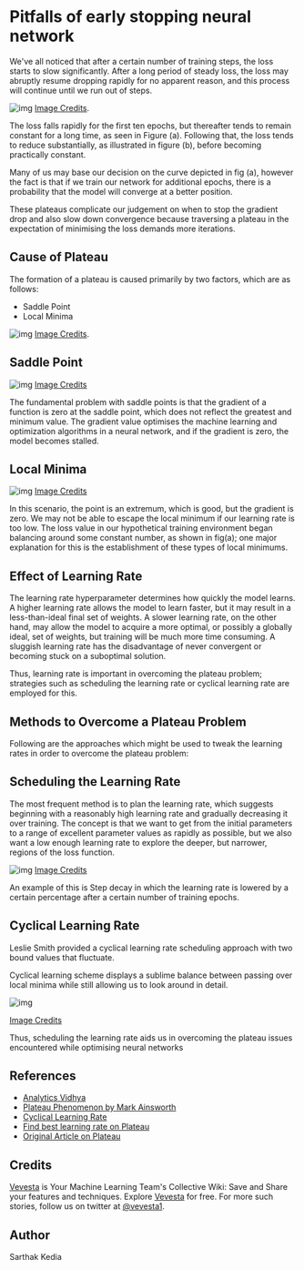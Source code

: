 # Pitfalls of early stopping neural network
We've all noticed that after a certain number of training steps, the loss starts to slow significantly. After a long period of steady loss, the loss may abruptly resume dropping rapidly for no apparent reason, and this process will continue until we run out of steps.

![img](https://cdn-images-1.medium.com/max/900/0*rA05n6siCddLinjn.png)
[Image Credits](https://cdn-images-1.medium.com/max/900/0*rA05n6siCddLinjn.png).

The loss falls rapidly for the first ten epochs, but thereafter tends to remain constant for a long time, as seen in Figure (a). Following that, the loss tends to reduce substantially, as illustrated in figure (b), before becoming practically constant.

Many of us may base our decision on the curve depicted in fig (a), however the fact is that if we train our network for additional epochs, there is a probability that the model will converge at a better position.

These plateaus complicate our judgement on when to stop the gradient drop and also slow down convergence because traversing a plateau in the expectation of minimising the loss demands more iterations.

## Cause of Plateau
The formation of a plateau is caused primarily by two factors, which are as follows:
* Saddle Point
* Local Minima

![img](https://cdn-images-1.medium.com/max/900/1*-ya2AEsB91XDsjXkMjs-tg.png)
[Image Credits](https://medium.com/r/?url=https%3A%2F%2Fwww.researchgate.net%2Ffigure%2FDefinition-of-grey-level-blobs-from-local-minima-and-saddle-points-2D-case_fig1_10651758).

## Saddle Point

![img](https://cdn-images-1.medium.com/max/900/0*OQE_bSxccQ6R45P5.png)
[Image Credits](https://medium.com/r/?url=https%3A%2F%2Fen.wikipedia.org%2Fwiki%2FSaddle_point)

The fundamental problem with saddle points is that the gradient of a function is zero at the saddle point, which does not reflect the greatest and minimum value. The gradient value optimises the machine learning and optimization algorithms in a neural network, and if the gradient is zero, the model becomes stalled.

## Local Minima

![img](https://cdn-images-1.medium.com/max/900/0*UfvC_Z1JespJIOcr.png)
[Image Credits](https://www.researchgate.net/figure/1st-order-saddle-point-in-the-3-dimensional-surface-Surface-is-described-by-the_fig7_280804948)

In this scenario, the point is an extremum, which is good, but the gradient is zero. We may not be able to escape the local minimum if our learning rate is too low. The loss value in our hypothetical training environment began balancing around some constant number, as shown in fig(a); one major explanation for this is the establishment of these types of local minimums.

## Effect of Learning Rate
The learning rate hyperparameter determines how quickly the model learns. A higher learning rate allows the model to learn faster, but it may result in a less-than-ideal final set of weights. A slower learning rate, on the other hand, may allow the model to acquire a more optimal, or possibly a globally ideal, set of weights, but training will be much more time consuming. A sluggish learning rate has the disadvantage of never convergent or becoming stuck on a suboptimal solution.

Thus, learning rate is important in overcoming the plateau problem; strategies such as scheduling the learning rate or cyclical learning rate are employed for this.

## Methods to Overcome a Plateau Problem
Following are the approaches which might be used to tweak the learning rates in order to overcome the plateau problem:

## Scheduling the Learning Rate
The most frequent method is to plan the learning rate, which suggests beginning with a reasonably high learning rate and gradually decreasing it over training. The concept is that we want to get from the initial parameters to a range of excellent parameter values as rapidly as possible, but we also want a low enough learning rate to explore the deeper, but narrower, regions of the loss function.

![img](https://cdn-images-1.medium.com/max/900/0*lv38Hvzb6PwX0ZNt.png)
[Image Credits](https://medium.com/r/?url=https%3A%2F%2Fwww.researchgate.net%2Ffigure%2FStep-Decay-Learning-Rate_fig3_337159046)

An example of this is Step decay in which the learning rate is lowered by a certain percentage after a certain number of training epochs.

## Cyclical Learning Rate
Leslie Smith provided a cyclical learning rate scheduling approach with two bound values that fluctuate.

Cyclical learning scheme displays a sublime balance between passing over local minima while still allowing us to look around in detail.

![img](https://cdn-images-1.medium.com/max/900/0*lgTFEwR5GT2u2EX4.png)

[Image Credits](https://medium.com/r/?url=https%3A%2F%2Farxiv.org%2Fpdf%2F1506.01186.pdf)

Thus, scheduling the learning rate aids us in overcoming the plateau issues encountered while optimising neural networks
## References
* [Analytics Vidhya](https://medium.com/r/?url=https%3A%2F%2Fanalyticsindiamag.com%2Fwhat-is-the-plateau-problem-in-neural-networks-and-how-to-fix-it%2F)
* [Plateau Phenomenon by Mark Ainsworth](https://medium.com/r/?url=https%3A%2F%2Farxiv.org%2Fpdf%2F2007.07213.pdf)
* [Cyclical Learning Rate](https://medium.com/r/?url=https%3A%2F%2Farxiv.org%2Fpdf%2F1506.01186.pdf)
* [Find best learning rate on Plateau](https://medium.com/r/?url=https%3A%2F%2Fgithub.com%2FJonnoFTW%2Fkeras_find_lr_on_plateau)
* [Original Article on Plateau](https://www.vevesta.com/blog/13-Early-stopping-of-neural-network-might-not-be-optimal-decision-Plateau-problem?utm_source=GitHub_VevestaX_plateauProblem)

## Credits
[Vevesta](https://www.vevesta.com?utm_source=Github_VevestaX_Plateau) is Your Machine Learning Team's Collective Wiki: Save and Share your features and techniques. Explore [Vevesta](https://www.vevesta.com?utm_source=Github_VevestaX_Plateau) for free. For more such stories, follow us on twitter at [@vevesta1](http://twitter.com/vevesta1).

## Author
Sarthak Kedia
